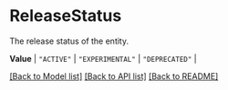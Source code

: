 # ReleaseStatus

The release status of the entity.

**Value** |
`"ACTIVE"` |
`"EXPERIMENTAL"` |
`"DEPRECATED"` |


[[Back to Model list]](../../README.md#documentation-for-models) [[Back to API list]](../../README.md#documentation-for-api-endpoints) [[Back to README]](../../README.md)
